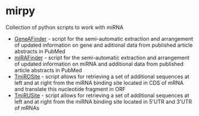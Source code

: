 # mirpy #
Collection of python scripts to work with miRNA

* [GeneAFinder][1] - script for the semi-automatic extraction and arrangement of updated information on gene and aditional data from published article abstracts in PubMed
* [miRAFinder][1] - script for the semi-automatic extraction and arrangement of updated information on miRNA and additional data from published article abstracts in PubMed
* [TmiROSite][2] - script allows for retrieving a set of additional sequences at left and at right from the miRNA binding site located in CDS of mRNA and translate this nucleotide fragment in ORF
* [TmiRUSite][2] - script allows for retrieving a set of additional sequences at left and at right from the miRNA binding site located in 5'UTR and 3'UTR of mRNAs 

[1]: http://www.bioinformation.net/010/97320630010539.pdf "Berillo et al. miRAFinder and GeneAFinder scripts: large-scale searching for miRNA and related information in indexed literature abstracts. Bioinformation 10(8): 539-543 (2014)"
[2]: http://www.bioinformation.net/010/97320630010472.pdf "Berillo et al. TmiRUSite and TmiROSite scripts: searching for mRNA fragments with miRNA binding sites with encoded amino acid residues. Bioinformation 10(7): 472-473 (2014)"

